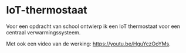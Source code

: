 # IoT-thermostaat
Voor een opdracht van school ontwierp ik een IoT thermostaat voor een centraal verwarmingssysteem.

Met ook een video van de werking: https://youtu.be/HguYczOoYMs.
